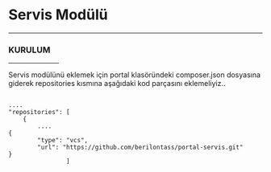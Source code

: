 <!DOCTYPE html>
<html>
<head>
</head>
<body>

<h1>Servis Modülü</h1>
<hr noshade>
<h3>KURULUM</h3>

<hr width=100>
<P>Servis modülünü eklemek için portal klasöründeki composer.json dosyasına giderek repositories kısmına aşağıdaki kod parçasını eklemeliyiz..</p>
<pre>
<code>
....
"repositories": [
    {
        ....
{
        "type": "vcs",
        "url": "https://github.com/berilontass/portal-servis.git"
}
                ]
</code>
</pre>
</body>
</html>
